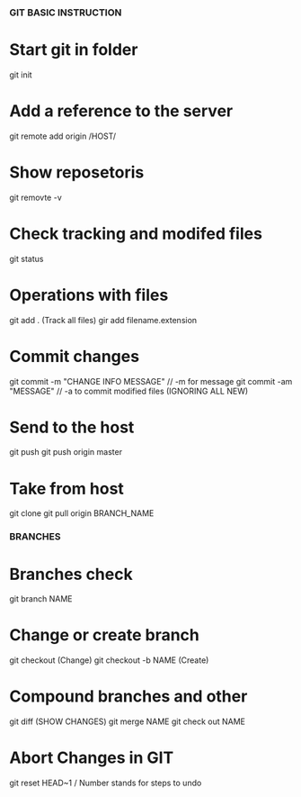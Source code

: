 ### GIT BASIC INSTRUCTION ###


# Start git in folder
git init

# Add a reference to the server
git remote add origin /HOST/
# Show reposetoris
git removte -v

# Check tracking and modifed files
git status

# Operations with files
git add . (Track all files)
gir add filename.extension

# Commit changes
git commit -m "CHANGE INFO MESSAGE" // -m for message 
git commit -am "MESSAGE" // -a to commit modified files (IGNORING ALL NEW)

# Send to the host
git push
git push origin master

# Take from host
git clone
git pull origin BRANCH_NAME


### BRANCHES ###

# Branches check
git branch NAME

# Change or create branch
git checkout (Change)
git checkout -b NAME (Create)

# Compound branches and other
git diff (SHOW CHANGES)
git merge NAME
git check out NAME

# Abort Changes in GIT
git reset HEAD~1 / Number stands for steps to undo